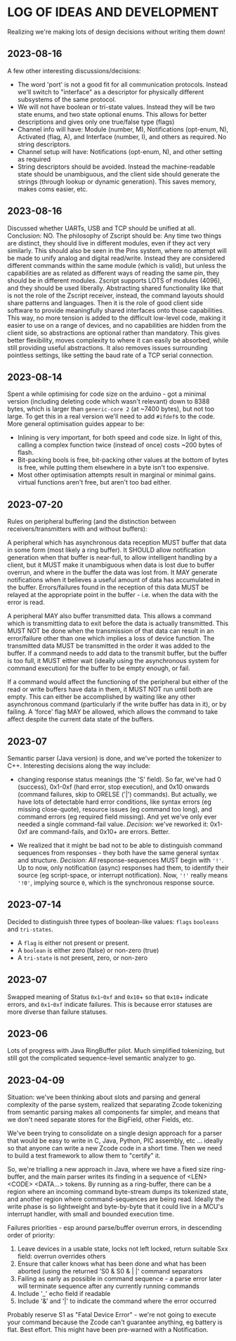 LOG OF IDEAS AND DEVELOPMENT
===

Realizing we're making lots of design decisions without writing them down!


2023-08-16
---
A few other interesting discussions/decisions:
- The word 'port' is not a good fit for all communication protocols. Instead we'll switch to "interface" as a descriptor for physically different subsystems of the same protocol.
- We will not have boolean or tri-state values. Instead they will be two state enums, and two state optional enums. This allows for better descriptions and gives only one true/false type (flags)
- Channel info will have: Module (number, M), Notifications (opt-enum, N), Activated (flag, A), and Interface (number, I), and others as required. No string descriptors.
- Channel setup will have: Notifications (opt-enum, N), and other setting as required
- String descriptors should be avoided. Instead the machine-readable state should be unambiguous, and the client side should generate the strings (through lookup or dynamic generation). This saves memory, makes coms easier, etc.

2023-08-16
---
Discussed whether UARTs, USB and TCP should be unified at all. Conclusion: NO.
The philosophy of Zscript should be: Any time two things are distinct, they should live in different modules, even if they act very similarly.
This should also be seen in the Pins system, where no attempt will be made to unify analog and digital read/write.
Instead they are considered different commands within the same module (which is valid), but unless the capabilities are as related as different ways of reading the same pin, they should be in different modules.
Zscript supports LOTS of modules (4096), and they should be used liberally. Abstracting shared functionality like that is not the role of the Zscript receiver, instead, the command layouts should share patterns and languages. Then it is the role of good client side software to provide meaningfully shared interfaces onto those capabilities. This way, no more tension is added to the difficult low-level code, making it easier to use on a range of devices, and no capabilities are hidden from the client side, so abstractions are optional rather than mandatory.
This gives better flexibility, moves complexity to where it can easily be absorbed, while still providing useful abstractions.
It also removes issues surrounding pointless settings, like setting the baud rate of a TCP serial connection.


2023-08-14
---
Spent a while optimising for code size on the arduino - got a minimal version (including deleting code which wasn't relevant) down to 8388 bytes, which is larger than `generic-core 2` (at ~7400 bytes), but not too large. To get this in a real version we'll need to add `#ifdef`s to the code.
More general optimisation guides appear to be:
- Inlining is very important, for both speed and code size. In light of this, calling a complex function twice (instead of once) costs ~200 bytes of flash.
- Bit-packing bools is free, bit-packing other values at the bottom of bytes is free, while putting them elsewhere in a byte isn't too expensive.
- Most other optimisation attempts result in marginal or minimal gains. virtual functions aren't free, but aren't too bad either.


2023-07-20
---
Rules on peripheral buffering (and the distinction between receivers/transmitters with and without buffers):

A peripheral which has asynchronous data reception MUST buffer that data in some form (most likely a ring buffer).
It SHOULD allow notification generation when that buffer is near-full, to allow intelligent handling by a client, but it MUST make it unambiguous when data is lost due to buffer overrun, and where in the buffer the data was lost from. It MAY generate notifications when it believes a useful amount of data has accumulated in the buffer.
Errors/failures found in the reception of this data MUST be relayed at the appropriate point in the buffer - i.e. when the data with the error is read.

A peripheral MAY also buffer transmitted data. This allows a command which is transmitting data to exit before the data is actually transmitted. This MUST NOT be done when the transmission of that data can result in an error/failure other than one which implies a loss of device function.
The transmitted data MUST be transmitted in the order it was added to the buffer. If a command needs to add data to the transmit buffer, but the buffer is too full, it MUST either wait (ideally using the asynchronous system for command execution) for the buffer to be empty enough, or fail.

If a command would affect the functioning of the peripheral but either of the read or write buffers have data in them, it MUST NOT run until both are empty. This can either be accomplished by waiting like any other asynchronous command (particularly if the write buffer has data in it), or by failing. 
A 'force' flag MAY be allowed, which allows the command to take affect despite the current data state of the buffers. 

2023-07
---
Semantic parser (Java version) is done, and we've ported the tokenizer to C++. Interesting decisions along the way include:
* changing response status meanings (the 'S' field). So far, we've had 0 (success), 0x1-0xf (hard error, stop execution), and 0x10 onwards (command failures, skip to ORELSE ('|') commands). But actually, we have lots of detectable hard error conditions, like syntax errors (eg missing close-quote), resource issues (eg command too long), and command errors (eg required field missing). And yet we've only ever needed a single command-fail value. *Decision*: we've reworked it: 0x1-0xf are command-fails, and 0x10+ are errors. Better.

* We realized that it might be bad not to be able to distinguish command sequences from responses - they both have the same general syntax and structure. *Decision*:  _All_ response-sequences MUST begin with `'!'`. Up to now, only notification (async) responses had them, to identify their source (eg script-space, or interrupt notification). Now, `'!'` really means `'!0'`, implying source `0`, which is the synchronous response source.

2023-07-14
---
Decided to distinguish three types of boolean-like values: `flags` `booleans` and `tri-states`. 
- A `flag` is either not present or present. 
- A `boolean` is either zero (false) or non-zero (true)
- A `tri-state` is not present, zero, or non-zero

2023-07
---
Swapped meaning of Status `0x1`-`0xf` and `0x10`+ so that `0x10`+ indicate errors, and `0x1`-`0xf` indicate failures. This is because error statuses are more diverse than failure statuses.

2023-06
---
Lots of progress with Java RingBuffer pilot. Much simplified tokenizing, but still got the complicated sequence-level semantic analyzer to go.


2023-04-09
---
Situation: we've been thinking about slots and parsing and general complexity of the parse system, realized that separating Zcode tokenizing from semantic parsing makes all components far simpler, and means that we don't need separate stores for the BigField, other Fields, etc. 

We've been trying to consolidate on a single design approach for a parser that would be easy to write in C, Java, Python, PIC assembly, etc ... ideally so that anyone can write a new Zcode code in a short time. Then we need to build a test framework to allow them to "certify" it. 

So, we're trialling a new approach in Java, where we have a fixed size ring-buffer, and the main parser writes its finding in a sequence of &lt;LEN> &lt;CODE> &lt;DATA...> tokens. By running as a ring-buffer, there can be a region where an incoming command byte-stream dumps its tokenized state, and another region where command-sequences are being read. Ideally the write phase is so lightweight and byte-by-byte that it could live in a MCU's interrupt handler, with small and bounded execution time.


Failures priorities - esp around parse/buffer overrun errors, in descending order of priority:
1. Leave devices in a usable state, locks not left locked, return suitable Sxx field: overrun overrides others
1. Ensure that caller knows what has been done and what has been aborted (using the returned 'S0 & S0 & | |' command separators
1. Failing as early as possible in command sequence - a parse error later will terminate sequence after any currently running commands
1. Include '_' echo field if readable
1. Include '&' and '|' to indicate the command where the error occurred

Probably reserve S1 as "Fatal Device Error" - we're not going to execute your command because the Zcode can't guarantee anything, eg battery is flat. Best effort. This might have been pre-warned with a Notification.
